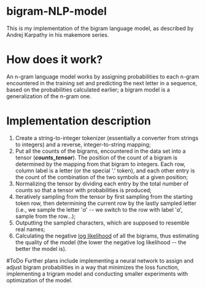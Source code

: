 # bigram-NLP-model
This is my implementation of the bigram language model, as described by Andrej Karpathy in his makemore series.

# How does it work?
An n-gram language model works by assigning probabilities to each n-gram encountered in the training set and predicting the next letter in a sequence, based on the probabilities calculated earlier; a bigram model is a generalization of the n-gram one. 

# Implementation description
1) Create a string-to-integer tokenizer (essentially a converter from strings to integers) and a reverse, integer-to-string mapping;
2) Put all the counts of the bigrams, encountered in the data set into a tensor (***counts_tensor***). The position of the count of a bigram is determined by the mapping from that bigram to integers. Each row, column label is a letter (or the special '.' token), and each other entry is the count of the combination of the two symbols at a given position; 
3) Normalizing the tensor by dividing each entry by the total number of counts so that a tensor with probabilities is produced;
4) Iteratively sampling from the tensor by first sampling from the starting token row, then determining the current row by the lastly sampled letter (i.e., we sample the letter '*a*' -- we switch to the row with label '*a*', sample from the row...);
5) Outputting the sampled characters, which are supposed to resemble real names;
6) Calculating the negative [log likelihood](https://www.statisticshowto.com/log-likelihood-function/) of all the bigrams, thus estimating the quality of the model (the lower the negative log likelihood -- the better the model is).

#ToDo
Further plans include implementing a neural network to assign and adjust bigram probabilities in a way that minimizes the loss function, implementing a trigram model and conducting smaller experiments with optimization of the model.  
